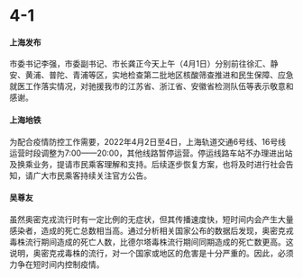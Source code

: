 # 4-1

#### 上海发布

市委书记李强，市委副书记、市长龚正今天上午（4月1日）分别前往徐汇、静安、黄浦、普陀、青浦等区，实地检查第二批地区核酸筛查推进和民生保障、应急就医工作落实情况，对驰援我市的江苏省、浙江省、安徽省检测队伍等表示敬意和感谢。

#### 上海地铁

为配合疫情防控工作需要，2022年4月2日至4日，上海轨道交通6号线、16号线运营时段调整为7:00——20:00，其他线路暂停运营。停运线路车站不办理进出站及换乘业务，提请市民乘客理解和支持。后续逐步恢复方案，也将及时进行社会告知，请广大市民乘客持续关注官方公告。

#### 吴尊友

虽然奥密克戎流行时有一定比例的无症状，但其传播速度快，短时间内会产生大量感染者，造成的死亡总数相当高。通过分析相关国家公布的数据后发现，奥密克戎毒株流行期间造成的死亡人数，比德尔塔毒株流行期间同期造成的死亡数更高。这说明，奥密克戎毒株的流行，对一个国家或地区的危害是十分严重的。因此，必须力争在短时间内控制疫情。
